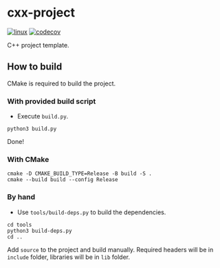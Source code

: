 # cxx-project

[![linux][linux-badge]][linux-link]
[![codecov][codecov-badge]][codecov-link]

C++ project template.

##  How to build
CMake is required to build the project.

### With provided build script
- Execute `build.py`.

```shell
python3 build.py
```

Done!

### With CMake
```shell
cmake -D CMAKE_BUILD_TYPE=Release -B build -S .
cmake --build build --config Release
```  

### By hand
- Use `tools/build-deps.py` to build the dependencies.

```shell
cd tools
python3 build-deps.py
cd ..
```

Add `source` to the project and build manually. Required headers will be in `include` folder, libraries will be in `lib` folder.

[linux-badge]:    https://github.com/automainint/cxx-project/workflows/linux/badge.svg
[linux-link]:     https://github.com/automainint/cxx-project/actions?query=workflow%3Alinux
[codecov-badge]:  https://codecov.io/gh/automainint/cxx-project/branch/feature-codecov/graph/badge.svg
[codecov-link]:   https://codecov.io/gh/automainint/cxx-project
